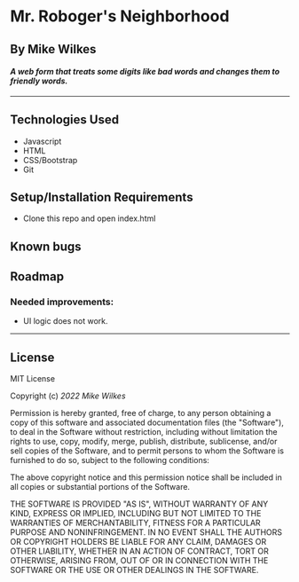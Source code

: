 # Mr. Roboger's Neighborhood

## By Mike Wilkes

#### _A web form that treats some digits like bad words and changes them to friendly words._

---

## Technologies Used

* Javascript
* HTML
* CSS/Bootstrap
* Git

## Setup/Installation Requirements

* Clone this repo and open index.html

## Known bugs

## Roadmap
### Needed improvements:
* UI logic does not work.

---
## License

MIT License

Copyright (c) _2022_ _Mike Wilkes_ 

Permission is hereby granted, free of charge, to any person obtaining a copy
of this software and associated documentation files (the "Software"), to deal
in the Software without restriction, including without limitation the rights
to use, copy, modify, merge, publish, distribute, sublicense, and/or sell
copies of the Software, and to permit persons to whom the Software is
furnished to do so, subject to the following conditions:

The above copyright notice and this permission notice shall be included in all
copies or substantial portions of the Software.

THE SOFTWARE IS PROVIDED "AS IS", WITHOUT WARRANTY OF ANY KIND, EXPRESS OR
IMPLIED, INCLUDING BUT NOT LIMITED TO THE WARRANTIES OF MERCHANTABILITY,
FITNESS FOR A PARTICULAR PURPOSE AND NONINFRINGEMENT. IN NO EVENT SHALL THE
AUTHORS OR COPYRIGHT HOLDERS BE LIABLE FOR ANY CLAIM, DAMAGES OR OTHER
LIABILITY, WHETHER IN AN ACTION OF CONTRACT, TORT OR OTHERWISE, ARISING FROM,
OUT OF OR IN CONNECTION WITH THE SOFTWARE OR THE USE OR OTHER DEALINGS IN THE
SOFTWARE.